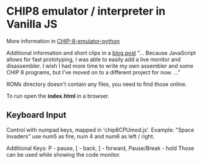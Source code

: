 # CHIP8 emulator / interpreter in Vanilla JS

More information in [CHIP-8-emulator-python](https://github.com/plrang/CHIP-8-emulator-python)

Additional information and short clips in a [blog post](https://plrang.com/chip-8-emulator-in-javascript-that-runs-in-the-browser/)
"...
Because JavaScript allows for fast prototyping, I was able to easily add a live monitor and disassembler. I wish I had more time to write my own assembler and some CHIP 8 programs, but I’ve moved on to a different project for now.
..."

ROMs directory doesn't contain any files, you need to find those online.

To run open the **index.html** in a browser.

## Keyboard Input

Control with numpad keys, mapped in 'chip8CPUmod.js'.
Example: "Space Invaders" use num5 as fire, num 4 and num6 as left / right.

Additional Keys: P - pause, [ - back, ] - forward, Pause/Break - hold
Those can be used while showing the code monitor.
